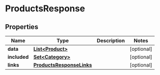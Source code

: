 

# ProductsResponse


## Properties

| Name | Type | Description | Notes |
|------------ | ------------- | ------------- | -------------|
|**data** | [**List&lt;Product&gt;**](Product.md) |  |  [optional] |
|**included** | [**Set&lt;Category&gt;**](Category.md) |  |  [optional] |
|**links** | [**ProductsResponseLinks**](ProductsResponseLinks.md) |  |  [optional] |



